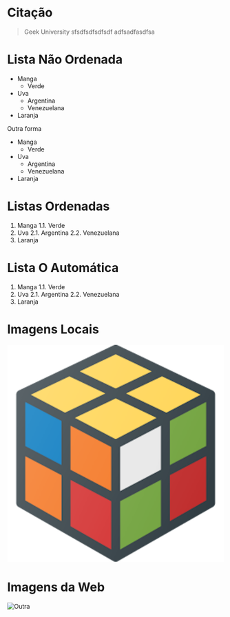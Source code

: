 # Citação

> Geek University
> sfsdfsdfsdfsdf
> adfsadfasdfsa

# Lista Não Ordenada

- Manga
  - Verde
- Uva
  - Argentina
  - Venezuelana
- Laranja

Outra forma

* Manga
  * Verde
* Uva
  * Argentina
  * Venezuelana
* Laranja

# Listas Ordenadas

1. Manga
  1.1. Verde
2. Uva
  2.1. Argentina
  2.2. Venezuelana
3. Laranja

# Lista O Automática

1. Manga
  1.1. Verde
1. Uva
  2.1. Argentina
  2.2. Venezuelana
1. Laranja

# Imagens Locais

![Geek](rubik.png)

# Imagens da Web

![Outra](https://disneyplusbrasil.com.br/wp-content/uploads/2022/01/Star-Wars-Logo-Azul-1024x576.jpg)

